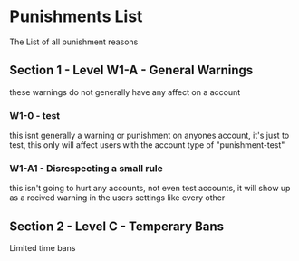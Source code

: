 # Punishments List
The List of all punishment reasons

## Section 1 - Level W1-A - General Warnings
these warnings do not generally have any affect on a account

### W1-0 - test
this isnt generally a warning or punishment on anyones account, it's just to test, this only will affect users with the account type of "punishment-test"

### W1-A1 - Disrespecting a small rule
this isn't going to hurt any accounts, not even test accounts, it will show up as a recived warning in the users settings like every other

## Section 2 - Level C - Temperary Bans
Limited time bans

